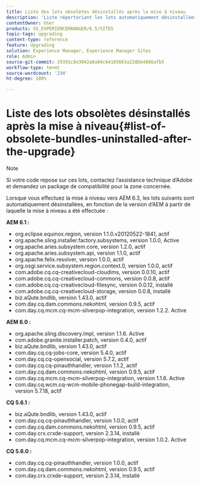 ```yaml
---
title: Liste des lots obsolètes désinstallés après la mise à niveau
description: 'Liste répertoriant les lots automatiquement désinstallées lors de la mise à niveau vers AEM 6.3. '
contentOwner: User
products: SG_EXPERIENCEMANAGER/6.5/SITES
topic-tags: upgrading
content-type: reference
feature: Upgrading
solution: Experience Manager, Experience Manager Sites
role: Admin
source-git-commit: 29391c8e3042a8a04c64165663a228bb4886afb5
workflow-type: tm+mt
source-wordcount: '234'
ht-degree: 100%

---
```


# Liste des lots obsolètes désinstallés après la mise à niveau{#list-of-obsolete-bundles-uninstalled-after-the-upgrade}

>[!NOTE]
>
>Si votre code repose sur ces lots, contactez l’assistance technique d’Adobe et demandez un package de compatibilité pour la zone concernée.

Lorsque vous effectuez la mise à niveau vers AEM 6.3, les lots suivants sont automatiquement désinstallées, en fonction de la version d’AEM à partir de laquelle la mise à niveau a été effectuée :

**AEM 6.1 :**

* org.eclipse.equinox.region, version 1.1.0.v20120522-1841, actif
* org.apache.sling.installer.factory.subsystems, version 1.0.0, Active
* org.apache.aries.subsystem.core, version 1.2.0, actif
* org.apache.aries.subsystem.api, version 1.1.0, actif
* org.apache.felix.resolver, version 1.0.0, actif
* org.osgi.service.subsystem.region.context.0, version 1.0.0, actif
* com.adobe.cq.cq-creativecloud-cloudims, version 0.0.10, actif
* com.adobe.cq.cq-creativecloud-commons, version 0.0.8, actif
* com.adobe.cq.cq-creativecloud-filesync, version 0.0.12, installé
* com.adobe.cq.cq-creativecloud-storage, version 0.0.8, installé
* biz.aQute.bndlib, version 1.43.0, actif
* com.day.cq.dam.commons.nekohtml, version 0.9.5, actif
* com.day.cq.mcm.cq-mcm-silverpop-integration, version 1.2.2. Active

**AEM 6.0 :**

* org.apache.sling.discovery.impl, version 1.1.6. Active
* com.adobe.granite.installer.patch, version 0.4.0, actif
* biz.aQute.bndlib, version 1.43.0, actif
* com.day.cq.cq-jobs-core, version 5.4.0, actif
* com.day.cq.cq-opensocial, version 5.7.2, actif
* com.day.cq.cq-pinauthhandler, version 1.1.2, actif
* com.day.cq.dam.commons.nekohtml, version 0.9.5, actif
* com.day.cq.mcm.cq-mcm-silverpop-integration, version 1.1.6. Active
* com.day.cq.wcm.cq-wcm-mobile-phonegap-build-integration, version 5.7.18, actif

**CQ 5.6.1 :**

* biz.aQute.bndlib, version 1.43.0, actif
* com.day.cq.cq-pinauthhandler, version 1.0.0, actif
* com.day.cq.dam.commons.nekohtml, version 0.9.5, actif
* com.day.crx.crxde-support, version 2.3.14, installé
* com.day.cq.mcm.cq-mcm-silverpop-integration, version 1.0.2. Active

**CQ 5.6.0 :**

* com.day.cq.cq-pinauthhandler, version 1.0.0, actif
* com.day.cq.dam.commons.nekohtml, version 0.9.5, actif
* com.day.crx.crxde-support, version 2.3.14, installé
